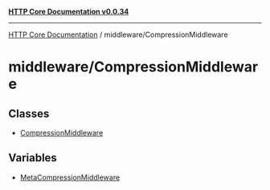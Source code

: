 [**HTTP Core Documentation v0.0.34**](../../README.md)

***

[HTTP Core Documentation](../../modules.md) / middleware/CompressionMiddleware

# middleware/CompressionMiddleware

## Classes

- [CompressionMiddleware](classes/CompressionMiddleware.md)

## Variables

- [MetaCompressionMiddleware](variables/MetaCompressionMiddleware.md)
